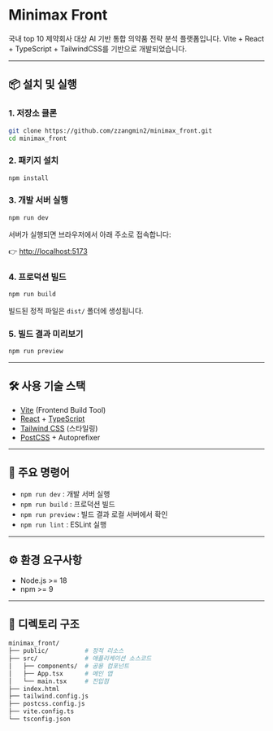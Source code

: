 # Minimax Front

국내 top 10 제약회사 대상 AI 기반 통합 의약품 전략 분석 플랫폼입니다.
Vite + React + TypeScript + TailwindCSS를 기반으로 개발되었습니다.

---

## 📦 설치 및 실행

### 1. 저장소 클론

```bash
git clone https://github.com/zzangmin2/minimax_front.git
cd minimax_front
```

### 2. 패키지 설치

```bash
npm install
```

### 3. 개발 서버 실행

```bash
npm run dev
```

서버가 실행되면 브라우저에서 아래 주소로 접속합니다:

👉 [http://localhost:5173](http://localhost:5173)

### 4. 프로덕션 빌드

```bash
npm run build
```

빌드된 정적 파일은 `dist/` 폴더에 생성됩니다.

### 5. 빌드 결과 미리보기

```bash
npm run preview
```

---

## 🛠️ 사용 기술 스택

- [Vite](https://vitejs.dev/) (Frontend Build Tool)
- [React](https://react.dev/) + [TypeScript](https://www.typescriptlang.org/)
- [Tailwind CSS](https://tailwindcss.com/) (스타일링)
- [PostCSS](https://postcss.org/) + Autoprefixer

---

## 📂 주요 명령어

- `npm run dev` : 개발 서버 실행
- `npm run build` : 프로덕션 빌드
- `npm run preview` : 빌드 결과 로컬 서버에서 확인
- `npm run lint` : ESLint 실행

---

## ⚙️ 환경 요구사항

- Node.js >= 18
- npm >= 9

---

## 📑 디렉토리 구조

```bash
minimax_front/
├── public/          # 정적 리소스
├── src/             # 애플리케이션 소스코드
│   ├── components/  # 공용 컴포넌트
│   ├── App.tsx      # 메인 앱
│   └── main.tsx     # 진입점
├── index.html
├── tailwind.config.js
├── postcss.config.js
├── vite.config.ts
└── tsconfig.json
```
